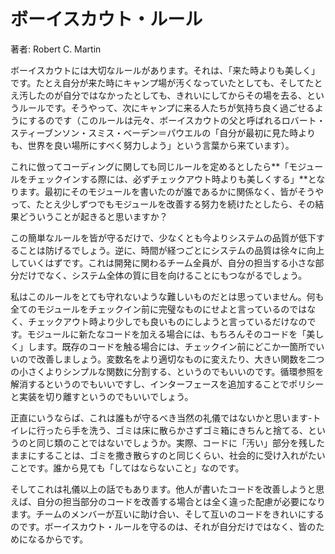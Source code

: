 ボーイスカウト・ルール
====

著者: Robert C. Martin

ボーイスカウトには大切なルールがあります。それは、「来た時よりも美しく」です。たとえ自分が来た時にキャンプ場が汚くなっていたとしても、そしてたとえ汚したのが自分ではなかったとしても、きれいにしてからその場を去る、というルールです。そうやって、次にキャンプに来る人たちが気持ち良く過ごせるようにするのです（このルールは元々、ボーイスカウトの父と呼ばれるロバート・スティーブンソン・スミス・ベーデン＝パウエルの「自分が最初に見た時よりも、世界を良い場所にすべく努力しよう」という言葉から来ています）。

これに倣ってコーディングに関しても同じルールを定めるとしたら**「モジュールをチェックインする際には、必ずチェックアウト時よりも美しくする」**となります。最初にそのモジュールを書いたのが誰であるかに関係なく、皆がそうやって、たとえ少しずつでもモジュールを改善する努力を続けたとしたら、その結果どういうことが起きると思いますか？

この簡単なルールを皆が守るだけで、少なくとも今よりシステムの品質が低下することは防げるでしょう。逆に、時間が経つごとにシステムの品質は徐々に向上していくはずです。これは開発に関わるチーム全員が、自分の担当する小さな部分だけでなく、システム全体の質に目を向けることにもつながるでしょう。

私はこのルールをとても守れないような難しいものだとは思っていません。何も全てのモジュールをチェックイン前に完璧なものにせよと言っているのではなく、チェックアウト時より少しでも良いものにしようと言っているだけなのです。モジュールに新たなコードを加える場合には、もちろんそのコードを「美しく」します。既存のコードを触る場合には、チェックイン前にどこか一箇所でいいので改善しましょう。変数名をより適切なものに変えたり、大きい関数を二つの小さくよりシンプルな関数に分割する、というのでもいいのです。循環参照を解消するというのでもいいですし、インターフェースを追加することでポリシーと実装を切り離すというのでもいいでしょう。

正直にいうならば、これは誰もが守るべき当然の礼儀ではないかと思います-トイレに行ったら手を洗う、ゴミは床に散らかさずゴミ箱にきちんと捨てる、というのと同じ類のことではないでしょうか。実際、コードに「汚い」部分を残したままにすることは、ゴミを撒き散らすのと同じくらい、社会的に受け入れがたいことです。誰から見ても「してはならないこと」なのです。

そしてこれは礼儀以上の話でもあります。他人が書いたコードを改善しようと思えば、自分の担当部分のコードを改善する場合とは全く違った配慮が必要になります。チームのメンバーが互いに助け合い、そして互いのコードをきれいにするのです。ボーイスカウト・ルールを守るのは、それが自分だけではなく、皆のためになるからです。
